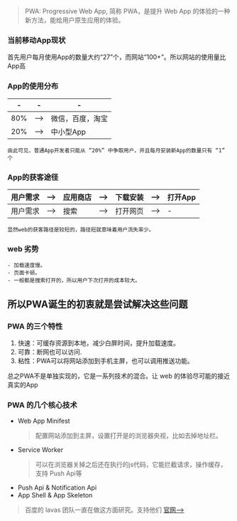 > PWA: Progressive Web App, 简称 PWA，是提升 Web App 的体验的一种新方法，能给用户原生应用的体验。  

### 当前移动App现状

   首先用户每月使用App的数量大约“27”个，而网站“100+”。所以网站的使用量比App高

### App的使用分布

|-|-|-|
|-|-|-|
|80%|-->|微信，百度，淘宝|
|20%|-->|中小型App|

    由此可见，普通App开发者只能从 “20%” 中争取用户，并且每月安装新App的数量只有 “1” 个

### App的获客途径

|用户需求|-->|应用商店|-->|下载安装|-->|打开App|
|-|-|-|-|-|-|-|
|用户需求|-->|搜索|-->|打开网页|-->|-|

    显然web的获客路径是较短的，路径短就意味着用户流失率少。

### web 劣势
    - 加载速度慢。
    - 页面卡顿。
    - 一般都是搜索打开的，所以用户下次打开的成本较大。

## 所以PWA诞生的初衷就是尝试解决这些问题

### PWA 的三个特性

1. 快速：可缓存资源到本地，减少白屏时间，提升加载速度。
2. 可靠：断网也可以访问.
3. 粘性：PWA可以将网站添加到手机主屏，也可以调用推送功能。

总之PWA不是单独实现的，它是一系列技术的混合。让 web 的体验尽可能的接近真实的App

### PWA 的几个核心技术

- Web App Minifest
    > 配置网站添加到主屏，设置打开是的浏览器央视，比如去掉地址栏。
- Service Worker
    > 可以在浏览器关掉之后还在执行的js代码，它能拦截请求，操作缓存，支持 Push Api等
- Push Api & Notification Api
- App Shell & App Skeleton

> 百度的 lavas 团队一直在做这方面研究。支持他们 [官网-->](https://lavas.baidu.com/)
